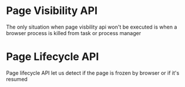 # Page Visibility API

The only situation when page visbility api won't be executed is when a browser process is killed from task or process manager

# Page Lifecycle API

Page lifecycle API let us detect if the page is frozen by browser or if it's resumed 

